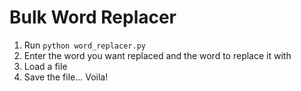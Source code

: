 # Bulk Word Replacer

1. Run `python word_replacer.py`
2. Enter the word you want replaced and the word to replace it with
3. Load a file
4. Save the file... Voila!
